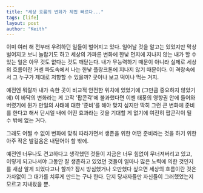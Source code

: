 ```yaml
---
title: "세상 흐름의 변화가 제법 빠르다..."
tags: [life]
layout: post
author: "Keith"
---
```


이미 여러 해 전부터 우려하던 일들이 벌어지고 있다. 일어날 것을 알고는 있었지만 막상 벌어지고 보니 놀랍기도 하고 세상의 가파른 변화에 한낯 먼지에 지나지 않는 내가 할 수 있는 일은 아무 것도 없다는 것도 깨닫는다. 내가 무능력하기 때문이 아니라 실제로 세상의 흐름이란 거센 파도속에서 나는 한낯 플랑크톤에 지나지 않기 때문이다. 이 격랑속에서 그 누구가 제대로 저항할 수 있을까? 굿이나 보고 떡이나 먹는 거지.

예전엔 뭐랄까 내가 속한 곳이 비교적 안전한 위치에 있었기에 (그만큼 중요하지 않았기에) 이 바닥의 변화라는 게 고작 '팝콘각'에 불과했다면 이젠 태풍의 영향권 안에 들어와버렸기에 뭔가 만일의 사태에 대한 '준비'를 해야 맞지 싶지만 딱히 그런 큰 변화에 준비를 한다고 해서 단시일 내에 어떤 효과라는 것을 기대할 게 없기에 여전히 팝콘각이 될 수 밖에 없는 거다.

그래도 어쩔 수 없이 변화에 맞춰 따라가면서 생존을 위한 어떤 준비라는 것을 하기 위한 아주 작은 발걸음은 내딛어야 할 밖에.

예전엔 너무나도 견고하다고 생각했던 것들이 지금은 너무 힘없이 무너져버리고 있고, 이렇게 되고나서야 그동안 잘 생존하고 있었던 것들이 얼마나 많은 노력에 의한 것인지를 새삼 알게 되었다고나 할까? 잠시 방심했거나 오만했다 싶으면 세상의 흐름이란 것은 가차없이 그 대가를 치루게 만드는 구나 한다. 단지 당사자들만 자신들이 그러했었는지 모르고 지내왔을 뿐.
